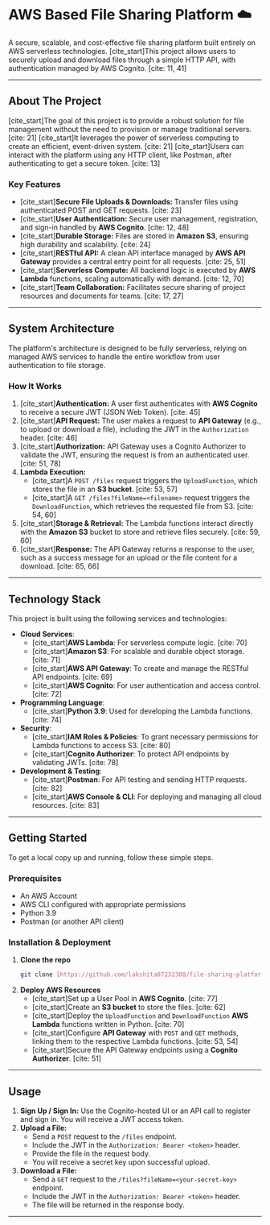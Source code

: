 # AWS Based File Sharing Platform ☁️

A secure, scalable, and cost-effective file sharing platform built entirely on AWS serverless technologies. [cite_start]This project allows users to securely upload and download files through a simple HTTP API, with authentication managed by AWS Cognito. [cite: 11, 41]

---

## About The Project

[cite_start]The goal of this project is to provide a robust solution for file management without the need to provision or manage traditional servers. [cite: 21] [cite_start]It leverages the power of serverless computing to create an efficient, event-driven system. [cite: 21] [cite_start]Users can interact with the platform using any HTTP client, like Postman, after authenticating to get a secure token. [cite: 13]

### Key Features

* [cite_start]**Secure File Uploads & Downloads:** Transfer files using authenticated POST and GET requests. [cite: 23]
* [cite_start]**User Authentication:** Secure user management, registration, and sign-in handled by **AWS Cognito**. [cite: 12, 48]
* [cite_start]**Durable Storage:** Files are stored in **Amazon S3**, ensuring high durability and scalability. [cite: 24]
* [cite_start]**RESTful API:** A clean API interface managed by **AWS API Gateway** provides a central entry point for all requests. [cite: 25, 51]
* [cite_start]**Serverless Compute:** All backend logic is executed by **AWS Lambda** functions, scaling automatically with demand. [cite: 12, 70]
* [cite_start]**Team Collaboration:** Facilitates secure sharing of project resources and documents for teams. [cite: 17, 27]

---

## System Architecture

The platform's architecture is designed to be fully serverless, relying on managed AWS services to handle the entire workflow from user authentication to file storage.


### How It Works

1.  [cite_start]**Authentication:** A user first authenticates with **AWS Cognito** to receive a secure JWT (JSON Web Token). [cite: 45]
2.  [cite_start]**API Request:** The user makes a request to **API Gateway** (e.g., to upload or download a file), including the JWT in the `Authorization` header. [cite: 46]
3.  [cite_start]**Authorization:** API Gateway uses a Cognito Authorizer to validate the JWT, ensuring the request is from an authenticated user. [cite: 51, 78]
4.  **Lambda Execution:**
    * [cite_start]A `POST /files` request triggers the `UploadFunction`, which stores the file in an **S3 bucket**. [cite: 53, 57]
    * [cite_start]A `GET /files?fileName=<filename>` request triggers the `DownloadFunction`, which retrieves the requested file from S3. [cite: 54, 60]
5.  [cite_start]**Storage & Retrieval:** The Lambda functions interact directly with the **Amazon S3** bucket to store and retrieve files securely. [cite: 59, 60]
6.  [cite_start]**Response:** The API Gateway returns a response to the user, such as a success message for an upload or the file content for a download. [cite: 65, 66]

---

## Technology Stack

This project is built using the following services and technologies:

* **Cloud Services**:
    * [cite_start]**AWS Lambda**: For serverless compute logic. [cite: 70]
    * [cite_start]**Amazon S3**: For scalable and durable object storage. [cite: 71]
    * [cite_start]**AWS API Gateway**: To create and manage the RESTful API endpoints. [cite: 69]
    * [cite_start]**AWS Cognito**: For user authentication and access control. [cite: 72]
* **Programming Language**:
    * [cite_start]**Python 3.9**: Used for developing the Lambda functions. [cite: 74]
* **Security**:
    * [cite_start]**IAM Roles & Policies**: To grant necessary permissions for Lambda functions to access S3. [cite: 80]
    * [cite_start]**Cognito Authorizer**: To protect API endpoints by validating JWTs. [cite: 78]
* **Development & Testing**:
    * [cite_start]**Postman**: For API testing and sending HTTP requests. [cite: 82]
    * [cite_start]**AWS Console & CLI**: For deploying and managing all cloud resources. [cite: 83]

---

## Getting Started

To get a local copy up and running, follow these simple steps.

### Prerequisites

* An AWS Account
* AWS CLI configured with appropriate permissions
* Python 3.9
* Postman (or another API client)

### Installation & Deployment

1.  **Clone the repo**
    ```sh
    git clone [https://github.com/lakshita07232308/file-sharing-platform.git](https://github.com/lakshita07232308/file-sharing-platform.git)
    ```
2.  **Deploy AWS Resources**
    * [cite_start]Set up a User Pool in **AWS Cognito**. [cite: 77]
    * [cite_start]Create an **S3 bucket** to store the files. [cite: 62]
    * [cite_start]Deploy the `UploadFunction` and `DownloadFunction` **AWS Lambda** functions written in Python. [cite: 70]
    * [cite_start]Configure **API Gateway** with `POST` and `GET` methods, linking them to the respective Lambda functions. [cite: 53, 54]
    * [cite_start]Secure the API Gateway endpoints using a **Cognito Authorizer**. [cite: 51]

---

## Usage

1.  **Sign Up / Sign In:** Use the Cognito-hosted UI or an API call to register and sign in. You will receive a JWT access token.
2.  **Upload a File:**
    * Send a `POST` request to the `/files` endpoint.
    * Include the JWT in the `Authorization: Bearer <token>` header.
    * Provide the file in the request body.
    * You will receive a secret key upon successful upload.
3.  **Download a File:**
    * Send a `GET` request to the `/files?fileName=<your-secret-key>` endpoint.
    * Include the JWT in the `Authorization: Bearer <token>` header.
    * The file will be returned in the response body.

---

